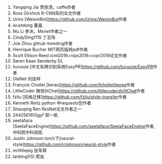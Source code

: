 1. 	Yangqing Jia  贾扬清，caffe作者
2.  Ross Girshick R-CNN系列论文作者
3.  Urinx         [WeixinBot]<https://github.com/Urinx/WeixinBot>作者
4.  wustdong      董晶
5.  Mu Li         李沐，Mxnet作者之一
6.  CindyDing1115 丁玉玲
7.  Joe Zhou      github-trending作者
8.  Henrique Bucher MIT<deep learning>网页版转pdf作者
9.  Scott Ellison Reed  icml2016+nips2016+cvpr2016论文作者
10. Søren Kaae Sønderby DL
11. liuruoze      [中文车牌识别系统EasyPR]<https://github.com/liuruoze/EasyPR>作者
12. OleNet        刘佳祥
13. François Chollet  [keras]<https://github.com/fchollet/keras>作者
14. LittleCoder   微信[ItChat]<https://github.com/littlecodersh/ItChat>作者
15. fzliu         [风格迁移]<https://github.com/fzliu/style-transfer>作者
16. Kenneth Reitz python 中requests包作者
17. Shaoqing Ren  ResNet论文作者之一
18. 2442561613gyf 郭一帆
19. seetaface     [SeetaFaceEngine]<https://github.com/seetaface/SeetaFaceEngine>作者,中科院中科视拓
20. Justin Johnson  torch下[neural-style]<https://github.com/jcjohnson/neural-style>作者
21. mrlittlepig   张军辉
22. lanbing510    爬虫
